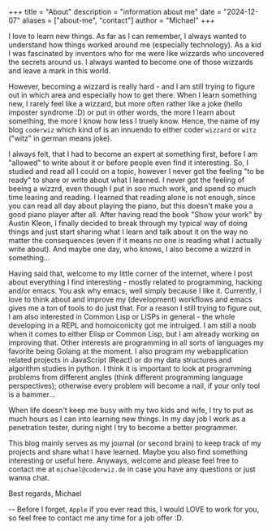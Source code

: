 +++
title = "About"
description = "information about me"
date = "2024-12-07"
aliases = ["about-me", "contact"]
author = "Michael"
+++

I love to learn new things. As far as I can remember, I always wanted to understand how things worked around me (especially technology). As a kid I was fascinated by inventors who for me were like wizzards who uncovered the secrets around us. I always wanted to become one of those wizzards and leave a mark in this world. 

However, becoming a wizzard is really hard - and I am still trying to figure out in which area and especially how to get there. When I learn something new, I rarely feel like a wizzard, but more often rather like a joke (hello imposter syndrome :D) or put in other words, the more I learn about something, the more I know how less I truely know. Hence, the name of my blog `coderwiz` which kind of is an innuendo to either coder `wizzard` or `witz` ("witz" in german means joke). 

I always felt, that I had to become an expert at something first, before I am "allowed" to write about it or before people even find it interesting. So, I studied and read all I could on a topic, however I never got the feeling "to be ready" to share or write about what I learned. I never got the feeling of beeing a wizzrd, even though I put in soo much work, and spend so much time learing and reading. I learned that reading alone is not enough, since you can read all day about playing the piano, but this doesn't make you a good piano player after all. 
After having read the book "Show your work" by Austin Kleon, I finally decided to break through my typical way of doing things and just start sharing what I learn and talk about it on the way no matter the consequences (even if it means no one is reading what I actually write about). And maybe one day, who knows, I also become a wizzrd in something... 

Having said that, welcome to my little corner of the internet, where I post about everything I find interesting - mostly related to programming, hacking and/or emacs. You ask why emacs, well simply because I like it. Currently, I love to think about and improve my (development) workflows and emacs gives me a ton of tools to do just that. For a reason I still trying to figure out, I am also interested in Common Lisp or LISPs in general - the whole developing in a REPL and homoiconicity got me intruiged. I am still a noob when it comes to either Elisp or Common Lisp, but I am already working on improving that. Other interests are programming in all sorts of languages my favorite being Golang at the moment. I also program my webapplication related projects in JavaScript (React) or do my data structures and algorithm studies in python. I think it is important to look at programming problems from different angles (think different programming language perspectives); otherwise every problem will become a nail, if your only tool is a hammer...

When life doesn't keep me busy with my two kids and wife, I try to put as much hours as I can into learning new things. In my day job I work as a penetration tester, during night I try to become a better programmer.

This blog mainly serves as my journal (or second brain) to keep track of my projects and share what I have learned. Maybe you also find something interesting or useful here. 
Anyways, welcome and please feel free to contact me at `michael@coderwiz.de` in case you have any questions or just wanna chat.

Best regards,
Michael


-- Before I forget, `Apple` if you ever read this, I would LOVE to work for you, so feel free to contact me any time for a job offer :D.
